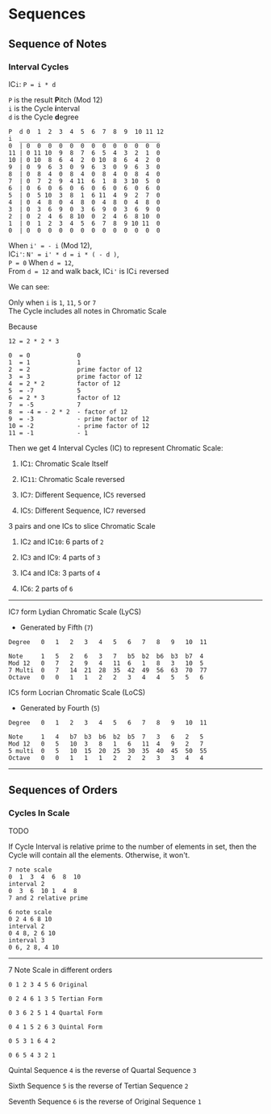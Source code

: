 # Sequences

## Sequence of Notes

### Interval Cycles

IC`i`: `P = i * d`

`P` is the result **P**itch (Mod 12)  
`i` is the Cycle **i**nterval  
`d` is the Cycle **d**egree

~~~
P  d 0  1  2  3  4  5  6  7  8  9  10 11 12
i  _______________________________________
0  | 0  0  0  0  0  0  0  0  0  0  0  0  0
11 | 0 11 10  9  8  7  6  5  4  3  2  1  0
10 | 0 10  8  6  4  2  0 10  8  6  4  2  0
9  | 0  9  6  3  0  9  6  3  0  9  6  3  0
8  | 0  8  4  0  8  4  0  8  4  0  8  4  0
7  | 0  7  2  9  4 11  6  1  8  3 10  5  0
6  | 0  6  0  6  0  6  0  6  0  6  0  6  0
5  | 0  5 10  3  8  1  6 11  4  9  2  7  0
4  | 0  4  8  0  4  8  0  4  8  0  4  8  0
3  | 0  3  6  9  0  3  6  9  0  3  6  9  0
2  | 0  2  4  6  8 10  0  2  4  6  8 10  0
1  | 0  1  2  3  4  5  6  7  8  9 10 11  0
0  | 0  0  0  0  0  0  0  0  0  0  0  0  0
~~~

When `i' = - i` (Mod 12),   
IC`i'`: `N' = i' * d = i * ( - d )`,  
`P = 0` When `d = 12`,  
From `d = 12` and walk back, IC`i'` is IC`i` reversed   

We can see:

Only when `i` is `1`, `11`, `5` or `7`  
The Cycle includes all notes in Chromatic Scale

Because

~~~
12 = 2 * 2 * 3

0  = 0             0
1  = 1             1 
2  = 2             prime factor of 12
3  = 3             prime factor of 12
4  = 2 * 2         factor of 12
5  = -7            5
6  = 2 * 3         factor of 12       
7  = -5            7
8  = -4 = - 2 * 2  - factor of 12       
9  = -3            - prime factor of 12 
10 = -2            - prime factor of 12 
11 = -1            - 1
~~~

Then we get 4 Interval Cycles (IC) to represent Chromatic Scale:

1. IC`1`: Chromatic Scale Itself

2. IC`11`: Chromatic Scale reversed

3. IC`7`: Different Sequence, IC`5` reversed

4. IC`5`: Different Sequence, IC`7` reversed

3 pairs and one ICs to slice Chromatic Scale

1. IC`2` and IC`10`: 6 parts of `2`

2. IC`3` and IC`9`: 4 parts of `3`

3. IC`4` and IC`8`: 3 parts of `4`

4. IC`6`: 2 parts of `6`

---

IC`7` form Lydian Chromatic Scale (LyCS)

- Generated by Fifth (`7`)

~~~
Degree   0   1   2   3   4   5   6   7   8   9   10  11

Note     1   5   2   6   3   7   b5  b2  b6  b3  b7  4 
Mod 12   0   7   2   9   4   11  6   1   8   3   10  5 
7 Multi  0   7   14  21  28  35  42  49  56  63  70  77
Octave   0   0   1   1   2   2   3   4   4   5   5   6 
~~~

IC`5` form Locrian Chromatic Scale (LoCS)

- Generated by Fourth (`5`)

~~~
Degree   0   1   2   3   4   5   6   7   8   9   10  11

Note     1   4   b7  b3  b6  b2  b5  7   3   6   2   5 
Mod 12   0   5   10  3   8   1   6   11  4   9   2   7 
5 multi  0   5   10  15  20  25  30  35  40  45  50  55
Octave   0   0   1   1   1   2   2   2   3   3   4   4 
~~~

---

## Sequences of Orders

### Cycles In Scale

TODO

If Cycle Interval is relative prime to the number of elements in set, then the Cycle will contain all the elements. Otherwise, it won't.

~~~
7 note scale
0  1  3  4  6  8  10
interval 2
0  3  6  10 1  4  8
7 and 2 relative prime

6 note scale
0 2 4 6 8 10
interval 2
0 4 8, 2 6 10
interval 3
0 6, 2 8, 4 10
~~~

---

7 Note Scale in different orders

~~~
0 1 2 3 4 5 6 Original

0 2 4 6 1 3 5 Tertian Form

0 3 6 2 5 1 4 Quartal Form

0 4 1 5 2 6 3 Quintal Form

0 5 3 1 6 4 2 

0 6 5 4 3 2 1
~~~

Quintal Sequence `4` is the reverse of Quartal Sequence `3`

Sixth Sequence `5` is the reverse of Tertian Sequence `2`

Seventh Sequence `6` is the reverse of Original Sequence `1`
